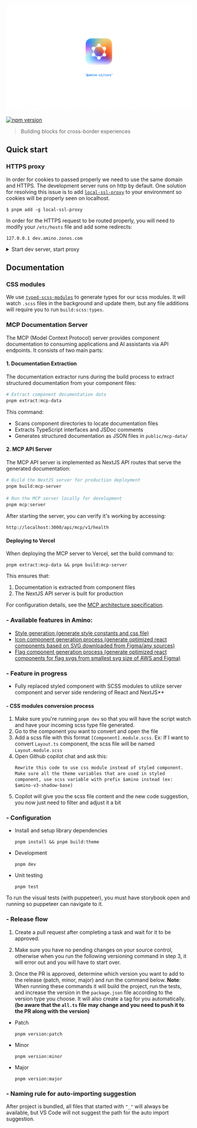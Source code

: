 ![amino logo](./public/logo.png)

[![npm version](https://badge.fury.io/js/@zonos%2Famino.svg)](https://www.npmjs.com/package/@zonos/amino)

> Building blocks for cross-border experiences

## Quick start

### HTTPS proxy

In order for cookies to passed properly we need to use the same domain and HTTPS. The development server runs on http by default. One solution for resolving this issue is to add [`local-ssl-proxy`](https://www.npmjs.com/package/local-ssl-proxy) to your environment so cookies will be properly seen on localhost.

```shell script
$ pnpm add -g local-ssl-proxy
```

In order for the HTTPS request to be routed properly, you will need to modify your `/etc/hosts` file and add some redirects:

```
127.0.0.1 dev.amino.zonos.com
```

<details>
  <summary>Start dev server, start proxy</summary>

In the terminal, run the following:

```sh
$ pnpm dev
```

To also open the browser to the page (https://dev.amino.zonos.com), you can use:

```sh
$ pnpm dev:open
```

</details>

## Documentation

### CSS modules

We use [`typed-scss-modules`](https://www.npmjs.com/package/typed-scss-modules) to generate types for our scss modules. It will watch `.scss` files in the background and update them, but any file additions will require you to run `build:scss:types`.

### MCP Documentation Server

The MCP (Model Context Protocol) server provides component documentation to consuming applications and AI assistants via API endpoints. It consists of two main parts:

#### 1. Documentation Extraction

The documentation extractor runs during the build process to extract structured documentation from your component files:

```sh
# Extract component documentation data
pnpm extract:mcp-data
```

This command:
- Scans component directories to locate documentation files
- Extracts TypeScript interfaces and JSDoc comments
- Generates structured documentation as JSON files in `public/mcp-data/`

#### 2. MCP API Server

The MCP API server is implemented as NextJS API routes that serve the generated documentation:

```sh
# Build the NextJS server for production deployment
pnpm build:mcp-server

# Run the MCP server locally for development
pnpm mcp:server
```

After starting the server, you can verify it's working by accessing:
```
http://localhost:3000/api/mcp/v1/health
```

#### Deploying to Vercel

When deploying the MCP server to Vercel, set the build command to:
```
pnpm extract:mcp-data && pnpm build:mcp-server
```

This ensures that:
1. Documentation is extracted from component files
2. The NextJS API server is built for production

For configuration details, see the [MCP architecture specification](./specs/mcp-resources/01-architecture.spec.md).

### - Available features in Amino:

- [Style generation (generate style constants and css file)](./build-utils/css/README.md)
- [Icon component generation process (generate optimized react components based on SVG downloaded from Figma/any sources)](./svgReact/icons/README.md)
- [Flag component generation process (generate optimized react components for flag svgs from smallest svg size of AWS and Figma)](./svgReact/flags/README.md)

### - Feature in progress

- Fully replaced styled component with SCSS modules to utilize server component and server side rendering of React and NextJS\*\*

#### - CSS modules conversion process

1. Make sure you're running `pnpm dev` so that you will have the script watch and have your incoming scss type file generated.
2. Go to the component you want to convert and open the file
3. Add a scss file with this format `[Component].module.scss`. Ex: If I want to convert `Layout.ts` component, the scss file will be named `Layout.module.scss`
4. Open Github copilot chat and ask this:
   ```
   Rewrite this code to use css module instead of styled component. Make sure all the theme variables that are used in styled component, use scss variable with prefix $amino instead (ex: $amino-v3-shadow-base)
   ```
5. Copilot will give you the scss file content and the new code suggestion, you now just need to filter and adjust it a bit

### - Configuration

- Install and setup library dependencies
  ```
  pnpm install && pnpm build:theme
  ```
- Development
  ```
  pnpm dev
  ```
- Unit testing
  ```
  pnpm test
  ```

To run the visual tests (with puppeteer), you must have storybook open and running so puppeteer can navigate to it.

### - Release flow

1. Create a pull request after completing a task and wait for it to be approved.

2. Make sure you have no pending changes on your source control, otherwise when you run the following versioning command in step 3, it will error out and you will have to start over.

3. Once the PR is approved, determine which version you want to add to the release (patch, minor, major) and run the command below.
   **Note**: When running these commands it will build the project, run the tests, and increase the version in the `package.json` file according to the version type you choose. It will also create a tag for you automatically. **(be aware that the `all.ts` file may change and you need to push it to the PR along with the version)**

- Patch
  ```
  pnpm version:patch
  ```
- Minor
  ```
  pnpm version:minor
  ```
- Major
  ```
  pnpm version:major
  ```

### - Naming rule for auto-importing suggestion

After project is bundled, all files that started with `"_"` will always be available, but VS Code will not suggest the path for the auto import suggestion.

